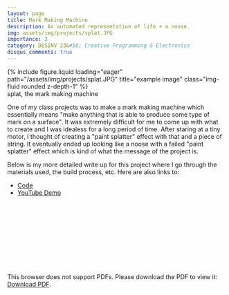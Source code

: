 ```yaml
---
layout: page
title: Mark Making Machine
description: An automated representation of life + a noose.
img: assets/img/projects/splat.JPG
importance: 3
category: DESINV 23&#58; Creative Programming & Electronics
disqus_comments: true
---
```


<div class="row">
    <div class="col-sm mt-3 mt-md-0">
        {% include figure.liquid loading="eager" path="/assets/img/projects/splat.JPG" title="example image" class="img-fluid rounded z-depth-1" %}
    </div>
</div>
<div class="caption">
    splat, the mark making machine
</div>

One of my class projects was to make a mark making machine which essentially means "make anything that is able to produce some type of mark on a surface". It was extremely difficult for me to come up with what to create and I was idealess for a long period of time. After staring at a tiny motor, I thought of creating a "paint splatter" effect with that and a piece of string. It eventually ended up looking like a noose with a failed "paint splatter" effect which is kind of what the message of the project is.

Below is my more detailed write up for this project where I go through the materials used, the build process, etc. Here are also links to:

- [Code](https://github.com/christyquang/desinv23/blob/main/drawing_machine.ino)
- [YouTube Demo](https://youtu.be/tqjPjz0i-X0)

<div class="pdf-container" style="width: 100%; max-width: 100%; height: 0; padding-bottom: 100%; position: relative; overflow: hidden;">
    <object data="/assets/pdf/splat.pdf" type="application/pdf" style="position: absolute; top: 0; left: 0; width: 100%; height: 100%; border: none;">
        <embed src="/assets/pdf/splat.pdf">
            <p>This browser does not support PDFs. Please download the PDF to view it: <a href="/assets/pdf/farty.pdf">Download PDF</a>.</p>
        </embed>
    </object>
</div>
